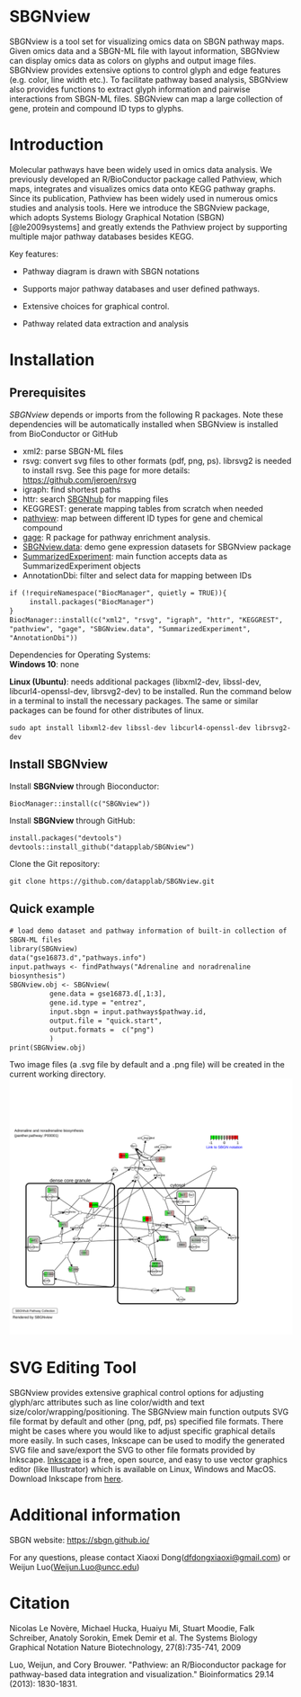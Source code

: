 
# SBGNview 
SBGNview is a tool set for visualizing omics data on SBGN pathway maps.  Given omics data and a SBGN-ML file with layout information, SBGNview can display omics data as colors on glyphs and output image files. SBGNview provides extensive options to control glyph and edge features  (e.g. color, line width etc.). To facilitate pathway based analysis, SBGNview also provides functions to extract glyph information and pairwise interactions from SBGN-ML files. SBGNview can map a large collection of gene, protein and compound ID typs to glyphs.  


# Introduction
Molecular pathways have been widely used in omics data analysis. We previously developed an R/BioConductor package called Pathview, which maps, integrates and visualizes omics data onto KEGG pathway graphs. Since its publication, Pathview has been widely used in numerous omics studies and analysis tools. Here we introduce the SBGNview package, which adopts Systems Biology Graphical Notation (SBGN)[@le2009systems] and greatly extends the Pathview project by supporting multiple major pathway databases besides KEGG.

Key features:

* Pathway diagram is drawn with SBGN notations 

* Supports major pathway databases and user defined pathways. 

* Extensive choices for graphical control. 

* Pathway related data extraction and analysis

# Installation

## Prerequisites
*SBGNview* depends or imports from the following R packages. Note these dependencies will be automatically installed when SBGNview is installed from BioConductor or GitHub

* xml2: parse SBGN-ML files
* rsvg: convert svg files to other formats (pdf, png, ps). librsvg2 is needed to install rsvg. See this page for more details: https://github.com/jeroen/rsvg
* igraph: find shortest paths
* httr: search [SBGNhub](https://github.com/datapplab/SBGNhub/tree/master/data/id.mapping.unique.pair.name) for mapping files
* KEGGREST: generate mapping tables from scratch when needed
* [pathview](https://bioconductor.org/packages/release/bioc/html/pathview.html): map between different ID types for gene and chemical compound
* [gage](https://bioconductor.org/packages/release/bioc/html/gage.html): R package for pathway enrichment analysis.
* [SBGNview.data](https://bioconductor.org/packages/release/data/experiment/html/SBGNview.data.html): demo gene expression datasets for SBGNview package
* [SummarizedExperiment](https://bioconductor.org/packages/release/bioc/html/SummarizedExperiment.html): main function accepts data as SummarizedExperiment objects
* AnnotationDbi: filter and select data for mapping between IDs

```{r setup, eval = FALSE}
if (!requireNamespace("BiocManager", quietly = TRUE)){
     install.packages("BiocManager")
}
BiocManager::install(c("xml2", "rsvg", "igraph", "httr", "KEGGREST", "pathview", "gage", "SBGNview.data", "SummarizedExperiment", "AnnotationDbi"))
```

Dependencies for Operating Systems:  
**Windows 10**: none

**Linux (Ubuntu)**: needs additional packages (libxml2-dev, libssl-dev, libcurl4-openssl-dev, librsvg2-dev) to be installed. Run the command below in a terminal to install the necessary packages. The same or similar packages can be found for other distributes of linux.
```{r depend, eval = FALSE}
sudo apt install libxml2-dev libssl-dev libcurl4-openssl-dev librsvg2-dev
```

## Install SBGNview
Install **SBGNview** through Bioconductor: 
```{r install, eval = FALSE}
BiocManager::install(c("SBGNview"))
```
Install **SBGNview** through GitHub:
```{r install.1, eval = FALSE}
install.packages("devtools")
devtools::install_github("datapplab/SBGNview")
```
Clone the Git repository:
```{r clone.git, eval = FALSE}
git clone https://github.com/datapplab/SBGNview.git
```


## Quick example
```{r, echo = TRUE, eval = TRUE, results = 'hide', message = FALSE, warning = FALSE}
# load demo dataset and pathway information of built-in collection of SBGN-ML files
library(SBGNview)
data("gse16873.d","pathways.info")
input.pathways <- findPathways("Adrenaline and noradrenaline biosynthesis")
SBGNview.obj <- SBGNview(
          gene.data = gse16873.d[,1:3], 
          gene.id.type = "entrez",
          input.sbgn = input.pathways$pathway.id,
          output.file = "quick.start", 
          output.formats =  c("png")
          ) 
print(SBGNview.obj)
```
Two image files (a .svg file by default and a .png file) will be created in the current working directory.
<img src="inst/app/www/quick.start_P00001.svg">   

# SVG Editing Tool
SBGNview provides extensive graphical control options for adjusting glyph/arc attributes such as line color/width and text size/color/wrapping/positioning. The SBGNview main function outputs SVG file format by default and other (png, pdf, ps) specified file formats. There might be cases where you would like to adjust specific graphical details more easily. In such cases, Inkscape can be used to modify the generated SVG file and save/export the SVG to other file formats provided by Inkscape. [Inkscape](https://inkscape.org/about/) is a free, open source, and easy to use vector graphics editor (like Illustrator) which is available on Linux, Windows and MacOS. Download Inkscape from [here](https://inkscape.org/release/inkscape-1.0.1/). 

# Additional information
SBGN website: https://sbgn.github.io/

For any questions, please contact Xiaoxi Dong(<dfdongxiaoxi@gmail.com>) or Weijun Luo(<Weijun.Luo@uncc.edu>)

# Citation
Nicolas Le Novère, Michael Hucka, Huaiyu Mi, Stuart Moodie, Falk Schreiber, Anatoly Sorokin, Emek Demir et al. The Systems Biology Graphical Notation Nature Biotechnology, 27(8):735-741, 2009

Luo, Weijun, and Cory Brouwer. "Pathview: an R/Bioconductor package for pathway-based data integration and visualization." Bioinformatics 29.14 (2013): 1830-1831.